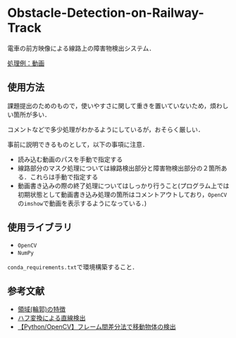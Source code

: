 # Obstacle-Detection-on-Railway-Track
電車の前方映像による線路上の障害物検出システム．

[処理例：動画](https://youtu.be/NS-7CSeqimQ)

## 使用方法
課題提出のためのもので，使いやすさに関して重きを置いていないため，煩わしい箇所が多い．

コメントなどで多少処理がわかるようにしているが，おそらく厳しい．

事前に説明できるものとして，以下の事項に注意．
* 読み込む動画のパスを手動で指定する
* 線路部分のマスク処理については線路検出部分と障害物検出部分の２箇所ある．これらは手動で指定する
* 動画書き込みの際の終了処理についてはしっかり行うこと(プログラム上では初期状態として動画書き込み処理の箇所はコメントアウトしており，`OpenCV`の`imshow`で動画を表示するようになっている．)

## 使用ライブラリ
* `OpenCV`
* `NumPy`

```conda_requirements.txt```で環境構築すること．

## 参考文献
* [領域(輪郭)の特徴](http://labs.eecs.tottori-u.ac.jp/sd/Member/oyamada/OpenCV/html/py_tutorials/py_imgproc/py_contours/py_contour_features/py_contour_features.html)
* [ハフ変換による直線検出](http://labs.eecs.tottori-u.ac.jp/sd/Member/oyamada/OpenCV/html/py_tutorials/py_imgproc/py_houghlines/py_houghlines.html)
* [【Python/OpenCV】フレーム間差分法で移動物体の検出](https://algorithm.joho.info/programming/python/opencv-frame-difference-py/)
